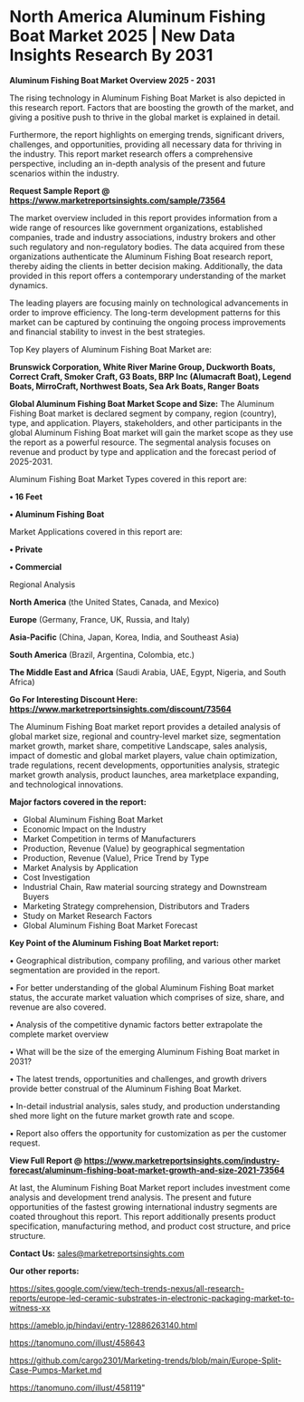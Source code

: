 # North America Aluminum Fishing Boat Market 2025 | New Data Insights Research By 2031

<Strong> Aluminum Fishing Boat Market Overview 2025 - 2031</strong>

The rising technology in Aluminum Fishing Boat Market is also depicted in this research report. Factors that are boosting the growth of the market, and giving a positive push to thrive in the global market is explained in detail.

Furthermore, the report highlights on emerging trends, significant drivers, challenges, and opportunities, providing all necessary data for thriving in the industry. This report market research offers a comprehensive perspective, including an in-depth analysis of the present and future scenarios within the industry.

<strong>Request Sample Report @ <a href=https://www.marketreportsinsights.com/sample/73564>https://www.marketreportsinsights.com/sample/73564</a></strong>

The market overview included in this report provides information from a wide range of resources like government organizations, established companies, trade and industry associations, industry brokers and other such regulatory and non-regulatory bodies. The data acquired from these organizations authenticate the Aluminum Fishing Boat research report, thereby aiding the clients in better decision making. Additionally, the data provided in this report offers a contemporary understanding of the market dynamics.

The leading players are focusing mainly on technological advancements in order to improve efficiency. The long-term development patterns for this market can be captured by continuing the ongoing process improvements and financial stability to invest in the best strategies.

Top Key players of Aluminum Fishing Boat Market are:

<strong>Brunswick Corporation, White River Marine Group, Duckworth Boats, Correct Craft, Smoker Craft, G3 Boats, BRP Inc (Alumacraft Boat), Legend Boats, MirroCraft, Northwest Boats, Sea Ark Boats, Ranger Boats</strong>

<strong><b>Global Aluminum Fishing Boat Market Scope and Size:</b></strong>
The Aluminum Fishing Boat market is declared segment by company, region (country), type, and application. Players, stakeholders, and other participants in the global Aluminum Fishing Boat market will gain the market scope as they use the report as a powerful resource. The segmental analysis focuses on revenue and product by type and application and the forecast period of 2025-2031.

Aluminum Fishing Boat Market Types covered in this report are:

<strong>• 16 Feet

• Aluminum Fishing Boat</strong>

Market Applications covered in this report are:

<strong>• Private

• Commercial</strong> 

Regional Analysis

<strong>North America</strong> (the United States, Canada, and Mexico)

<strong>Europe</strong> (Germany, France, UK, Russia, and Italy)

<strong>Asia-Pacific</strong> (China, Japan, Korea, India, and Southeast Asia)

<strong>South America</strong> (Brazil, Argentina, Colombia, etc.)

<strong>The Middle East and Africa</strong> (Saudi Arabia, UAE, Egypt, Nigeria, and South Africa)

<strong>Go For Interesting Discount Here: <a href=https://www.marketreportsinsights.com/discount/73564>https://www.marketreportsinsights.com/discount/73564</a></strong>

The Aluminum Fishing Boat market report provides a detailed analysis of global market size, regional and country-level market size, segmentation market growth, market share, competitive Landscape, sales analysis, impact of domestic and global market players, value chain optimization, trade regulations, recent developments, opportunities analysis, strategic market growth analysis, product launches, area marketplace expanding, and technological innovations.

<strong><b>Major factors covered in the report:</b></strong>
<ul>
  <li>Global Aluminum Fishing Boat Market </li>
  <li>Economic Impact on the Industry</li>
  <li>Market Competition in terms of Manufacturers</li>
  <li>Production, Revenue (Value) by geographical segmentation</li>
  <li>Production, Revenue (Value), Price Trend by Type</li>
  <li>Market Analysis by Application</li>
  <li>Cost Investigation</li>
  <li>Industrial Chain, Raw material sourcing strategy and Downstream Buyers</li>
  <li>Marketing Strategy comprehension, Distributors and Traders</li>
  <li>Study on Market Research Factors</li>
  <li>Global Aluminum Fishing Boat Market Forecast</li>
</ul>

<strong><b>Key Point of the Aluminum Fishing Boat Market report:</b></strong>

• Geographical distribution, company profiling, and various other market segmentation are provided in the report.

• For better understanding of the global Aluminum Fishing Boat market status, the accurate market valuation which comprises of size, share, and revenue are also covered.

• Analysis of the competitive dynamic factors better extrapolate the complete market overview

• What will be the size of the emerging Aluminum Fishing Boat market in 2031?

• The latest trends, opportunities and challenges, and growth drivers provide better construal of the Aluminum Fishing Boat Market.

• In-detail industrial analysis, sales study, and production understanding shed more light on the future market growth rate and scope.

• Report also offers the opportunity for customization as per the customer request.

<strong><b>View Full Report @ <a href=https://www.marketreportsinsights.com/industry-forecast/aluminum-fishing-boat-market-growth-and-size-2021-73564>https://www.marketreportsinsights.com/industry-forecast/aluminum-fishing-boat-market-growth-and-size-2021-73564</a></b></strong>


At last, the Aluminum Fishing Boat Market report includes investment come analysis and development trend analysis. The present and future opportunities of the fastest growing international industry segments are coated throughout this report. This report additionally presents product specification, manufacturing method, and product cost structure, and price structure.

<strong>Contact Us:</strong>
sales@marketreportsinsights.com

<strong>Our other reports:</strong>

<a href=https://sites.google.com/view/tech-trends-nexus/all-research-reports/europe-led-ceramic-substrates-in-electronic-packaging-market-to-witness-xx>https://sites.google.com/view/tech-trends-nexus/all-research-reports/europe-led-ceramic-substrates-in-electronic-packaging-market-to-witness-xx</a>

<a href=https://ameblo.jp/hindavi/entry-12886263140.html>https://ameblo.jp/hindavi/entry-12886263140.html</a>

<a href=https://tanomuno.com/illust/458643>https://tanomuno.com/illust/458643</a>

<a href=https://github.com/cargo2301/Marketing-trends/blob/main/Europe-Split-Case-Pumps-Market.md>https://github.com/cargo2301/Marketing-trends/blob/main/Europe-Split-Case-Pumps-Market.md</a>

<a href=https://tanomuno.com/illust/458119>https://tanomuno.com/illust/458119</a>"
